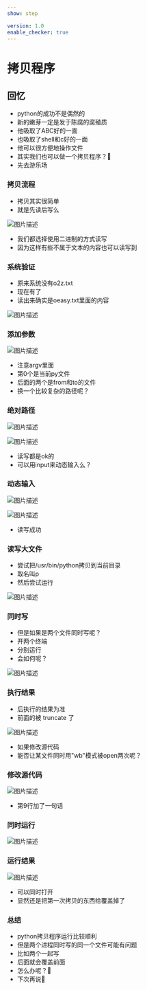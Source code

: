 ```yaml
---
show: step

version: 1.0
enable_checker: true
---
```


# 拷贝程序
## 回忆

- python的成功不是偶然的
- 新的嫩芽一定是发于陈腐的腐殖质
- 他吸取了ABC好的一面
- 也吸取了shell和c好的一面
- 他可以很方便地操作文件
- 其实我们也可以做一个拷贝程序？🤔
- 先去游乐场

### 拷贝流程
- 拷贝其实很简单
- 就是先读后写么

![图片描述](https://doc.shiyanlou.com/courses/uid1190679-20210825-1629896158383)
- 我们都选择使用二进制的方式读写
- 因为这样有些不属于文本的内容也可以读写到

### 系统验证
- 原来系统没有o2z.txt
- 现在有了
- 读出来确实是oeasy.txt里面的内容

![图片描述](https://doc.shiyanlou.com/courses/uid1190679-20210825-1629895846371)

### 添加参数

![图片描述](https://doc.shiyanlou.com/courses/uid1190679-20210825-1629896323883)

- 注意argv里面
- 第0个是当前py文件
- 后面的两个是from和to的文件
- 换一个比较复杂的路径呢？

### 绝对路径

![图片描述](https://doc.shiyanlou.com/courses/uid1190679-20210825-1629896465678)

![图片描述](https://doc.shiyanlou.com/courses/uid1190679-20210825-1629896473247)

- 读写都是ok的
- 可以用input来动态输入么？

### 动态输入

![图片描述](https://doc.shiyanlou.com/courses/uid1190679-20210825-1629896783213)

![图片描述](https://doc.shiyanlou.com/courses/uid1190679-20210825-1629896792145)

- 读写成功

### 读写大文件
- 尝试把/usr/bin/python拷贝到当前目录
- 取名叫p
- 然后尝试运行

![图片描述](https://doc.shiyanlou.com/courses/uid1190679-20210825-1629897467005)

### 同时写

- 但是如果是两个文件同时写呢？
- 开两个终端
- 分别运行
- 会如何呢？

![图片描述](https://doc.shiyanlou.com/courses/uid1190679-20210825-1629897769088)

### 执行结果

- 后执行的结果为准
- 前面的被 truncate 了 

![图片描述](https://doc.shiyanlou.com/courses/uid1190679-20210825-1629897891034)

- 如果修改源代码
- 能否让某文件同时用"wb"模式被open两次呢？

### 修改源代码

![图片描述](https://doc.shiyanlou.com/courses/uid1190679-20210825-1629898216633)

- 第9行加了一句话

### 同时运行
![图片描述](https://doc.shiyanlou.com/courses/uid1190679-20210825-1629898241242)

### 运行结果

![图片描述](https://doc.shiyanlou.com/courses/uid1190679-20210825-1629898277141)

- 可以同时打开
- 显然还是把第一次拷贝的东西给覆盖掉了

### 总结 
- python拷贝程序运行比较顺利
- 但是两个进程同时写的同一个文件可能有问题
- 比如两个一起写
- 后面就会覆盖前面
- 怎么办呢？🤔
- 下次再说👋